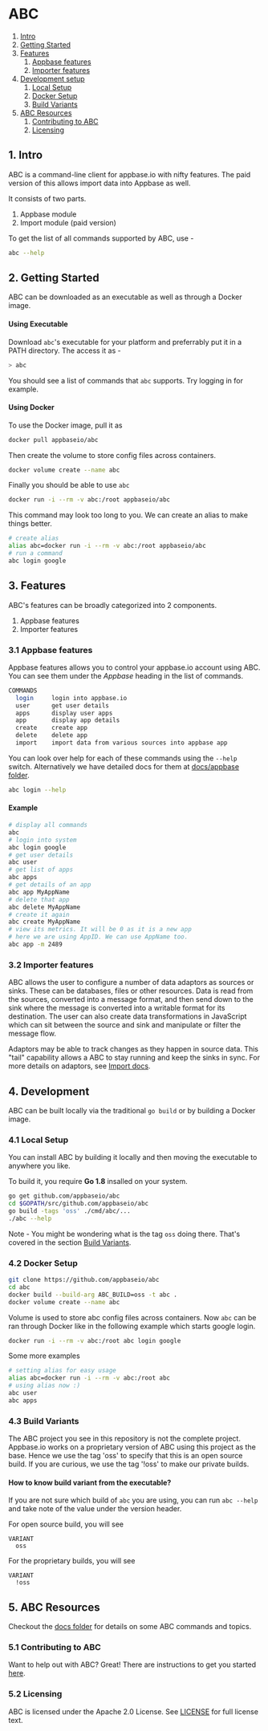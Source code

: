 
# ABC

1. [Intro](#intro)
2. [Getting Started](#getting-started)
3. [Features](#features)
	1. [Appbase features](#appbase-features)
	2. [Importer features](#importer-features)
4. [Development setup](#development)
	1. [Local Setup](#local-setup)
	2. [Docker Setup](#docker-setup)
	3. [Build Variants](#build-variants)
5. [ABC Resources](#abc-resources)
	1. [Contributing to ABC](#contributing-to-abc)
	2. [Licensing](#licensing)

<a name="intro"></a>
## 1. Intro

ABC is a command-line client for appbase.io with nifty features. The paid version of this allows import data into Appbase as well. 

It consists of two parts. 

1. Appbase module
2. Import module (paid version)

To get the list of all commands supported by ABC, use -

```sh
abc --help
```



<a name="getting-started"></a>
## 2. Getting Started

ABC can be downloaded as an executable as well as through a Docker image. 

#### Using Executable

Download `abc`'s executable for your platform and preferrably put it in a PATH directory.
The access it as -

```sh
> abc
```

You should see a list of commands that `abc` supports.
Try logging in for example.

#### Using Docker

To use the Docker image, pull it as 

```sh
docker pull appbaseio/abc
```

Then create the volume to store config files across containers.

```sh
docker volume create --name abc
```

Finally you should be able to use `abc`

```sh
docker run -i --rm -v abc:/root appbaseio/abc
```

This command may look too long to you. We can create an alias to make things better. 

```sh
# create alias
alias abc=docker run -i --rm -v abc:/root appbaseio/abc
# run a command
abc login google
```



<a name="features"></a>
## 3. Features

ABC's features can be broadly categorized into 2 components. 

1. Appbase features
2. Importer features

<a name="appbase-features"></a>
### 3.1 Appbase features

Appbase features allows you to control your appbase.io account using ABC. You can see them under the *Appbase* heading in the list of commands.

```sh
COMMANDS
  login     login into appbase.io
  user      get user details
  apps      display user apps
  app       display app details
  create    create app
  delete    delete app
  import    import data from various sources into appbase app
```

You can look over help for each of these commands using the `--help` switch. 
Alternatively we have detailed docs for them at [docs/appbase folder](docs/appbase).


```sh
abc login --help
```

#### Example

```sh
# display all commands
abc
# login into system
abc login google
# get user details
abc user
# get list of apps
abc apps
# get details of an app
abc app MyAppName
# delete that app
abc delete MyAppName
# create it again
abc create MyAppName
# view its metrics. It will be 0 as it is a new app
# here we are using AppID. We can use AppName too.
abc app -m 2489
```

<a name="importer-features"></a>
### 3.2 Importer features

ABC allows the user to configure a number of data adaptors as sources or sinks. These can be databases, files or other resources. Data is read from the sources, converted into a message format, and then send down to the sink where the message is converted into a writable format for its destination. The user can also create data transformations in JavaScript which can sit between the source and sink and manipulate or filter the message flow.

Adaptors may be able to track changes as they happen in source data. This "tail" capability allows a ABC to stay running and keep the sinks in sync.
For more details on adaptors, see [Import docs](docs/appbase/import.md).



<a name="development"></a>
## 4. Development

ABC can be built locally via the traditional `go build` or by building a Docker image.

<a name="local-setup"></a>
### 4.1 Local Setup

You can install ABC by building it locally and then moving the executable to anywhere you like. 

To build it, you require **Go 1.8** insalled on your system. 

```sh
go get github.com/appbaseio/abc
cd $GOPATH/src/github.com/appbaseio/abc
go build -tags 'oss' ./cmd/abc/...
./abc --help
```

Note - You might be wondering what is the tag `oss` doing there. That's covered in the section [Build Variants](#build-variants).

<a name="docker-setup"></a>
### 4.2 Docker Setup

```sh
git clone https://github.com/appbaseio/abc
cd abc
docker build --build-arg ABC_BUILD=oss -t abc .
docker volume create --name abc
```

Volume is used to store abc config files across containers.
Now `abc` can be ran through Docker like in the following example which starts google login.  

```sh
docker run -i --rm -v abc:/root abc login google
```

Some more examples

```sh
# setting alias for easy usage
alias abc=docker run -i --rm -v abc:/root abc
# using alias now :)
abc user
abc apps
```

<a name="build-variants"></a>
### 4.3 Build Variants

The ABC project you see in this repository is not the complete project. Appbase.io works on a proprietary version of ABC using this project as the base.
Hence we use the tag 'oss' to specify that this is an open source build. 
If you are curious, we use the tag '!oss' to make our private builds. 


#### How to know build variant from the executable? 

If you are not sure which build of `abc` you are using, you can run `abc --help` and take note of the value under the version header. 

For open source build, you will see

```
VARIANT
  oss
```

For the proprietary builds, you will see 

```
VARIANT
  !oss
```



<a name="abc-resources"></a>
## 5. ABC Resources

Checkout the [docs folder](docs/) for details on some ABC commands and topics.

<a name="contributing-to-abc"></a>
### 5.1 Contributing to ABC

Want to help out with ABC? Great! There are instructions to get you started [here](CONTRIBUTING.md).

<a name="licensing"></a>
### 5.2 Licensing

ABC is licensed under the Apache 2.0 License. See [LICENSE](LICENSE) for full license text.

